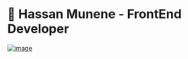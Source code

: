 # 🌟 Hassan Munene - FrontEnd Developer
[![image](https://github.com/user-attachments/assets/039ab7b2-4540-4b78-b126-9c3a88c1f57e)](https://github.com/HassanMunene)


